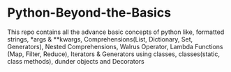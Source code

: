 # Python-Beyond-the-Basics
This repo contains all the advance basic concepts of python like, formatted strings, *args &amp; **kwargs, Comprehensions(List, Dictionary, Set, Generators), Nested Comprehensions, Walrus Operator, Lambda Functions (Map, Filter, Reduce), Iterators &amp; Generators using classes, classes(static, class methods), dunder objects and Decorators
